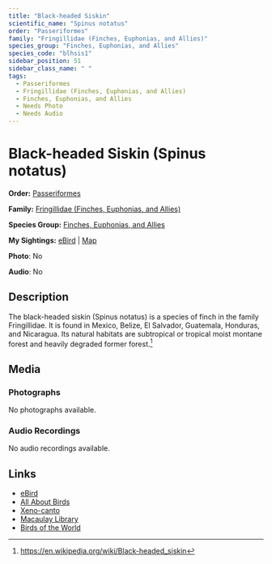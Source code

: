 ```yaml
---
title: "Black-headed Siskin"
scientific_name: "Spinus notatus"
order: "Passeriformes"
family: "Fringillidae (Finches, Euphonias, and Allies)"
species_group: "Finches, Euphonias, and Allies"
species_code: "blhsis1"
sidebar_position: 51
sidebar_class_name: " "
tags: 
  - Passeriformes
  - Fringillidae (Finches, Euphonias, and Allies)
  - Finches, Euphonias, and Allies
  - Needs Photo
  - Needs Audio
---
```


# Black-headed Siskin (Spinus notatus)

**Order:** [Passeriformes](/tags/passeriformes)

**Family:** [Fringillidae (Finches, Euphonias, and Allies)](/tags/fringillidae-finches-euphonias-and-allies)

**Species Group:** [Finches, Euphonias, and Allies](/tags/finches-euphonias-and-allies)

**My Sightings:** [eBird](https://ebird.org/lifelist?r=world&time=life&spp=blhsis1) | [Map](/map?species_code=blhsis1)

**Photo**: No 

**Audio**: No

## Description
The black-headed siskin (Spinus notatus) is a species of finch in the family Fringillidae. It is found in Mexico, Belize, El Salvador, Guatemala, Honduras, and Nicaragua. Its natural habitats are subtropical or tropical moist montane forest and heavily degraded former forest.[^1]

[^1]: https://en.wikipedia.org/wiki/Black-headed_siskin

## Media
### Photographs
No photographs available.

### Audio Recordings
No audio recordings available.

## Links
* [eBird](https://ebird.org/species/blhsis1) 
* [All About Birds](https://www.allaboutbirds.org/guide/blhsis1) 
* [Xeno-canto](https://www.xeno-canto.org/species/spinus-notatus) 
* [Macaulay Library](https://search.macaulaylibrary.org/catalog?taxonCode=blhsis1&sort=rating_rank_desc)
* [Birds of the World](https://birdsoftheworld.org/bow/species/blhsis1)
